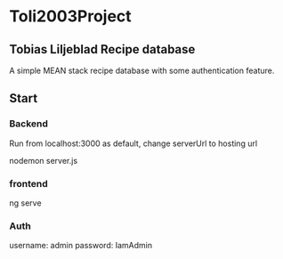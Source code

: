 # Toli2003Project

## Tobias Liljeblad Recipe database

A simple MEAN stack recipe database with some authentication feature.

## Start

### Backend

Run from localhost:3000 as default, change serverUrl to hosting url

nodemon server.js

### frontend

ng serve

### Auth

username: admin
password: IamAdmin
